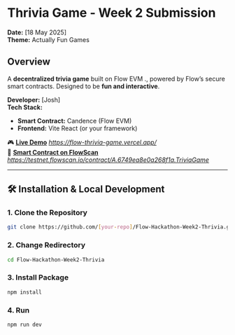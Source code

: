 # Thrivia Game - Week 2 Submission  
**Date:** [18 May 2025]  
**Theme:** Actually Fun Games  

## Overview  
A **decentralized trivia game** built on Flow EVM ., powered by Flow’s secure smart contracts. Designed to be **fun and interactive**.  

**Developer:** [Josh]  
**Tech Stack:**  
- **Smart Contract:** Candence (Flow EVM)  
- **Frontend:** Vite React (or your framework)   

🎮 **[Live Demo](#)** *https://flow-thrivia-game.vercel.app/*  
📜 **[Smart Contract on FlowScan](#)** *https://testnet.flowscan.io/contract/A.6749ea8e0a268f1a.TriviaGame*  

---

## 🛠️ Installation & Local Development  

### 1. Clone the Repository  
```bash
git clone https://github.com/[your-repo]/Flow-Hackathon-Week2-Thrivia.git
```
### 2. Change Redirectory  
```bash
cd Flow-Hackathon-Week2-Thrivia
```
### 3. Install Package  
```bash
npm install
```
### 4. Run  
```bash
npm run dev
```
